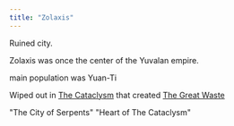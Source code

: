 ```yaml
---
title: "Zolaxis"
---
```


Ruined city. 

Zolaxis was once the center of the Yuvalan empire. 

main population was Yuan-Ti

Wiped out in [The Cataclysm](History/The%20Cataclysm.md) that created [The Great Waste](Geography/Continents/Yenu/Landmarks/The%20Great%20Waste.md)

"The City of Serpents"
"Heart of The Cataclysm"